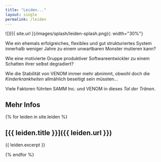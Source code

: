 ```yaml
---
title: "Leiden..."
layout: single
permalink: /leiden
---
```


![]({{ site.url }}/images/splash/leiden-splash.png){: width="30%"}

Wie ein ehemals erfolgreiches, flexibles und gut strukturiertes System
innerhalb weniger Jahre zu einem unwartbaren Monster mutieren kann?

Wie eine motivierte Gruppe produktiver Softwareentwickler zu einem Schatten
ihrer selbst degradiert?

Wie die Stabilität von VENOM immer mehr abnimmt, obwohl doch die _Kinderkrankheiten_
allmählich beseitigt sein müssten...

Viele Faktoren führten SAMM Inc. und VENOM in dieses _Tal der Tränen_.


## Mehr Infos

{% for leiden in site.leiden %}

## [{{ leiden.title }}]({{ leiden.url }})

{{ leiden.excerpt }}

{% endfor %}
